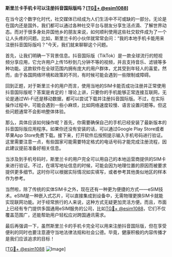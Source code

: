**斯里兰卡手机卡可以注册抖音国际版吗？[[TG💪+ @esim1088](https://t.me/s/esim1088)]**

在当今这个数字化时代，社交媒体已经成为人们生活中不可或缺的一部分。无论是在国内还是国外，我们都可以通过各种社交平台与朋友分享生活点滴、了解世界动态。而对于很多身处异国他乡的朋友来说，如何顺利使用这些社交软件成为了一个让人头疼的问题。比如，斯里兰卡的小伙伴就常常会问：“我的本地手机卡能用来注册抖音国际版吗？”今天，我们就来聊聊这个问题。

首先，让我们明确一下背景信息。抖音国际版（TikTok）是一款全球流行的短视频分享应用，它允许用户上传15秒到几分钟不等的视频，并且支持音乐、滤镜等多种功能。这款软件在全球范围内拥有庞大的用户群体，尤其受到年轻人的喜爱。然而，由于各国网络环境和政策的不同，有时候可能会遇到一些限制或障碍。

回到正题，对于斯里兰卡的用户而言，使用当地的SIM卡能否成功注册并正常使用抖音国际版呢？答案是肯定的！理论上讲，只要你的手机能够正常连接互联网，无论是通过Wi-Fi还是移动数据，都可以尝试下载并注册抖音国际版。不过，在实际操作过程中，可能会遇到一些小麻烦，比如网络速度较慢、语言设置问题等。但这些问题通常不会影响整体体验。

那么，具体应该如何操作呢？首先，你需要确保自己的手机已经安装了最新版本的抖音国际版应用程序。如果你还没有安装的话，可以通过Google Play Store或者苹果App Store免费下载。接下来，打开软件后按照提示输入手机号码进行验证。这里需要注意一点，有些国家可能需要特定格式的电话号码才能完成注册流程，因此建议提前准备好相关信息。

当涉及到手机号码时，斯里兰卡的用户完全可以用自己的本地运营商提供的SIM卡来进行验证。不过，在填写地址信息的时候，可能会因为地理位置的原因而被要求提供更多细节。这时你可以根据实际情况如实填写，或者参考其他类似地区的样本作为参考。

当然啦，除了传统的实体SIM卡之外，现在还有一种更为便捷的方式——eSIM技术。eSIM是一种嵌入式芯片，可以直接集成到设备中，无需物理更换SIM卡就能实现联网功能。对于经常旅行的人来说，这种方式无疑更加灵活方便。而且，市面上已经有专门提供多国通用eSIM服务的公司，比如[TG💪+ @esim1088](https://t.me/s/esim1088)，它们不仅覆盖范围广，还能帮助用户轻松应对跨国通讯需求。

最后再强调一下，虽然斯里兰卡的手机卡完全可以用来注册抖音国际版，但在享受便利的同时也要注意遵守当地法律法规和社会公德。毕竟，健康积极的内容传播才是我们应该追求的目标！

[[TG💪+ @esim1088](https://t.me/s/esim1088) ![Image](https://i.postimg.cc/4NQfJmqS/Snipaste-2025-05-13-00-14-12.png)]